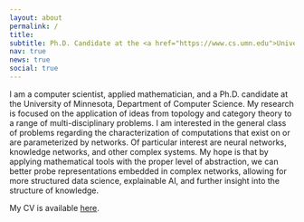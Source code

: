 ```yaml
---
layout: about
permalink: /
title: 
subtitle: Ph.D. Candidate at the <a href="https://www.cs.umn.edu">University of Minnesota</a>.
nav: true
news: true
social: true
---
```


I am a computer scientist, applied mathematician, and a Ph.D. candidate at the University of Minnesota, Department of Computer Science. My research is focused on the application of ideas from topology and category theory to a range of multi-disciplinary problems. I am interested in the general class of problems regarding the characterization of computations that exist on or are parameterized by networks. Of particular interest are neural networks, knowledge networks, and other complex systems. My hope is that by applying mathematical tools with the proper level of abstraction, we can better probe representations embedded in complex networks, allowing for more structured data science, explainable AI, and further insight into the structure of knowledge.

My CV is available [here](https://s3.amazonaws.com/gebhartom.com/Gebhart_CV.pdf).
